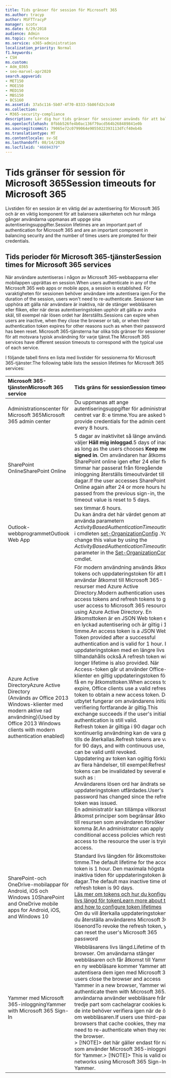 ```yaml
---
title: Tids gränser för session för Microsoft 365
ms.author: tracyp
author: MSFTTracyP
manager: scotv
ms.date: 6/29/2018
audience: Admin
ms.topic: reference
ms.service: o365-administration
localization_priority: Normal
f1.keywords:
- CSH
ms.custom:
- Adm_O365
- seo-marvel-apr2020
search.appverid:
- MET150
- MOE150
- MED150
- MBS150
- BCS160
ms.assetid: 37a5c116-5b07-4f70-8333-5b86fd2c3c40
ms.collection:
- M365-security-compliance
description: Lär dig hur tids gränser för sessioner används för att balansera säkerheten och hjälpmedel i Microsoft 365-klientprogram.
ms.openlocfilehash: 8fbbb526fe4b0ac136f79acd564b268489841e0b
ms.sourcegitcommit: 79065e72c0799064e9055022393113dfcf40eb4b
ms.translationtype: MT
ms.contentlocale: sv-SE
ms.lasthandoff: 08/14/2020
ms.locfileid: "46694379"
---
```

# <a name="session-timeouts-for-microsoft-365"></a><span data-ttu-id="f3bd4-103">Tids gränser för session för Microsoft 365</span><span class="sxs-lookup"><span data-stu-id="f3bd4-103">Session timeouts for Microsoft 365</span></span>

<span data-ttu-id="f3bd4-104">Livstiden för en session är en viktig del av autentisering för Microsoft 365 och är en viktig komponent för att balansera säkerheten och hur många gånger användarna uppmanas att uppge sina autentiseringsuppgifter.</span><span class="sxs-lookup"><span data-stu-id="f3bd4-104">Session lifetimes are an important part of authentication for Microsoft 365 and are an important component in balancing security and the number of times users are prompted for their credentials.</span></span>
  
## <a name="session-times-for-microsoft-365-services"></a><span data-ttu-id="f3bd4-105">Tids perioder för Microsoft 365-tjänster</span><span class="sxs-lookup"><span data-stu-id="f3bd4-105">Session times for Microsoft 365 services</span></span>

<span data-ttu-id="f3bd4-106">När användare autentiseras i någon av Microsoft 365-webbapparna eller mobilappen upprättas en session.</span><span class="sxs-lookup"><span data-stu-id="f3bd4-106">When users authenticate in any of the Microsoft 365 web apps or mobile apps, a session is established.</span></span> <span data-ttu-id="f3bd4-107">För varaktigheten för sessionen behöver användare inte autentisera igen.</span><span class="sxs-lookup"><span data-stu-id="f3bd4-107">For the duration of the session, users won't need to re-authenticate.</span></span> <span data-ttu-id="f3bd4-108">Sessioner kan upphöra att gälla när användare är inaktiva, när de stänger webbläsaren eller fliken, eller när deras autentiseringstoken upphör att gälla av andra skäl, till exempel när lösen ordet har återställts.</span><span class="sxs-lookup"><span data-stu-id="f3bd4-108">Sessions can expire when users are inactive, when they close the browser or tab, or when their authentication token expires for other reasons such as when their password has been reset.</span></span> <span data-ttu-id="f3bd4-109">Microsoft 365-tjänsterna har olika tids gränser för sessioner för att motsvara typisk användning för varje tjänst.</span><span class="sxs-lookup"><span data-stu-id="f3bd4-109">The Microsoft 365 services have different session timeouts to correspond with the typical use of each service.</span></span>
  
<span data-ttu-id="f3bd4-110">I följande tabell finns en lista med livstider för sessionerna för Microsoft 365-tjänster:</span><span class="sxs-lookup"><span data-stu-id="f3bd4-110">The following table lists the session lifetimes for Microsoft 365 services:</span></span>
  
|<span data-ttu-id="f3bd4-111">**Microsoft 365-tjänsten**</span><span class="sxs-lookup"><span data-stu-id="f3bd4-111">**Microsoft 365 service**</span></span>|<span data-ttu-id="f3bd4-112">**Tids gräns för session**</span><span class="sxs-lookup"><span data-stu-id="f3bd4-112">**Session timeout**</span></span>|
|:-----|:-----|
|<span data-ttu-id="f3bd4-113">Administrationscenter för Microsoft 365</span><span class="sxs-lookup"><span data-stu-id="f3bd4-113">Microsoft 365 admin center</span></span>  <br/> |<span data-ttu-id="f3bd4-114">Du uppmanas att ange autentiseringsuppgifter för administrations centret var 8: e timme.</span><span class="sxs-lookup"><span data-stu-id="f3bd4-114">You are asked to provide credentials for the admin center every 8 hours.</span></span>  <br/> |
|<span data-ttu-id="f3bd4-115">SharePoint Online</span><span class="sxs-lookup"><span data-stu-id="f3bd4-115">SharePoint Online</span></span>  <br/> |<span data-ttu-id="f3bd4-116">5 dagar av inaktivitet så länge användarna väljer **Håll mig inloggad**.</span><span class="sxs-lookup"><span data-stu-id="f3bd4-116">5 days of inactivity as long as the users chooses **Keep me signed in**.</span></span> <span data-ttu-id="f3bd4-117">Om användaren har åtkomst till SharePoint online igen efter 24 eller fler timmar har passerat från föregående inloggning återställs timeoutvärdet till 5 dagar.</span><span class="sxs-lookup"><span data-stu-id="f3bd4-117">If the user accesses SharePoint Online again after 24 or more hours have passed from the previous sign-in, the timeout value is reset to 5 days.</span></span>  <br/> |
|<span data-ttu-id="f3bd4-118">Outlook-webbprogrammet</span><span class="sxs-lookup"><span data-stu-id="f3bd4-118">Outlook Web App</span></span>  <br/> |<span data-ttu-id="f3bd4-119">sex timmar.</span><span class="sxs-lookup"><span data-stu-id="f3bd4-119">6 hours.</span></span>  <br/> <span data-ttu-id="f3bd4-120">Du kan ändra det här värdet genom att använda parametern  _ActivityBasedAuthenticationTimeoutInterval_ i cmdleten [set-OrganizationConfig](https://go.microsoft.com/fwlink/p/?LinkId=615378) .</span><span class="sxs-lookup"><span data-stu-id="f3bd4-120">You can change this value by using the  _ActivityBasedAuthenticationTimeoutInterval_ parameter in the [Set-OrganizationConfig](https://go.microsoft.com/fwlink/p/?LinkId=615378) cmdlet.</span></span>  <br/> |
|<span data-ttu-id="f3bd4-121">Azure Active Directory</span><span class="sxs-lookup"><span data-stu-id="f3bd4-121">Azure Active Directory</span></span>  <br/> <span data-ttu-id="f3bd4-122">(Används av Office 2013 Windows-klienter med modern aktive rad användning)</span><span class="sxs-lookup"><span data-stu-id="f3bd4-122">(Used by Office 2013 Windows clients with modern authentication enabled)</span></span>  <br/> | <span data-ttu-id="f3bd4-123">För modern användning används åtkomst-tokens och uppdateringstoken för att bevilja användar åtkomst till Microsoft 365-resurser med Azure Active Directory.</span><span class="sxs-lookup"><span data-stu-id="f3bd4-123">Modern authentication uses access tokens and refresh tokens to grant user access to Microsoft 365 resources using Azure Active Directory.</span></span> <span data-ttu-id="f3bd4-124">En åtkomsttoken är en JSON Web token efter en lyckad autentisering och är giltig i 1 timme.</span><span class="sxs-lookup"><span data-stu-id="f3bd4-124">An access token is a JSON Web Token provided after a successful authentication and is valid for 1 hour.</span></span> <span data-ttu-id="f3bd4-125">En uppdateringstoken med en längre livs längd tillhandahålls också.</span><span class="sxs-lookup"><span data-stu-id="f3bd4-125">A refresh token with a longer lifetime is also provided.</span></span> <span data-ttu-id="f3bd4-126">När Access-token går ut använder Office-klienter en giltig uppdateringstoken för att få en ny åtkomsttoken.</span><span class="sxs-lookup"><span data-stu-id="f3bd4-126">When access tokens expire, Office clients use a valid refresh token to obtain a new access token.</span></span> <span data-ttu-id="f3bd4-127">Det här utbytet fungerar om användarens initiala verifiering fortfarande är giltig.</span><span class="sxs-lookup"><span data-stu-id="f3bd4-127">This exchange succeeds if the user's initial authentication is still valid.</span></span>  <br/>  <span data-ttu-id="f3bd4-128">Refresh token är giltiga i 90 dagar och med kontinuerlig användning kan de vara giltiga tills de återkallas.</span><span class="sxs-lookup"><span data-stu-id="f3bd4-128">Refresh tokens are valid for 90 days, and with continuous use, they can be valid until revoked.</span></span>  <br/>  <span data-ttu-id="f3bd4-129">Uppdatering av token kan ogiltig förklaras av flera händelser, till exempel:</span><span class="sxs-lookup"><span data-stu-id="f3bd4-129">Refresh tokens can be invalidated by several events such as :</span></span>  <br/>  <span data-ttu-id="f3bd4-130">Användarens lösen ord har ändrats sedan uppdateringstoken utfärdades.</span><span class="sxs-lookup"><span data-stu-id="f3bd4-130">User's password has changed since the refresh token was issued.</span></span>  <br/>  <span data-ttu-id="f3bd4-131">En administratör kan tillämpa villkorsstyrda åtkomst principer som begränsar åtkomsten till resursen som användaren försöker komma åt.</span><span class="sxs-lookup"><span data-stu-id="f3bd4-131">An administrator can apply conditional access policies which restrict access to the resource the user is trying to access.</span></span>  <br/> |
|<span data-ttu-id="f3bd4-132">SharePoint-och OneDrive-mobilappar för Android, iOS och Windows 10</span><span class="sxs-lookup"><span data-stu-id="f3bd4-132">SharePoint and OneDrive mobile apps for Android, iOS, and Windows 10</span></span>  <br/> |<span data-ttu-id="f3bd4-133">Standard livs längden för åtkomsttoken är 1 timme.</span><span class="sxs-lookup"><span data-stu-id="f3bd4-133">The default lifetime for the access token is 1 hour.</span></span> <span data-ttu-id="f3bd4-134">Den maximala högsta inaktiva tiden för uppdateringstoken är 90 dagar.</span><span class="sxs-lookup"><span data-stu-id="f3bd4-134">The default max inactive time of the refresh token is 90 days.</span></span>  <br/> [<span data-ttu-id="f3bd4-135">Läs mer om tokens och hur du konfigurerar livs längd för token</span><span class="sxs-lookup"><span data-stu-id="f3bd4-135">Learn more about tokens and how to configure token lifetimes</span></span>](https://docs.microsoft.com/azure/active-directory/active-directory-configurable-token-lifetimes) <br/> <span data-ttu-id="f3bd4-136">Om du vill återkalla uppdateringstoken kan du återställa användarens Microsoft 365-lösenord</span><span class="sxs-lookup"><span data-stu-id="f3bd4-136">To revoke the refresh token, you can reset the user's Microsoft 365 password</span></span>  <br/> |
|<span data-ttu-id="f3bd4-137">Yammer med Microsoft 365-inloggning</span><span class="sxs-lookup"><span data-stu-id="f3bd4-137">Yammer with Microsoft 365 Sign-In</span></span>  <br/> |<span data-ttu-id="f3bd4-138">Webbläsarens livs längd.</span><span class="sxs-lookup"><span data-stu-id="f3bd4-138">Lifetime of the browser.</span></span> <span data-ttu-id="f3bd4-139">Om användarna stänger webbläsaren och får åtkomst till Yammer i en ny webbläsare kommer Yammer att autentisera dem igen med Microsoft 365.</span><span class="sxs-lookup"><span data-stu-id="f3bd4-139">If users close the browser and access Yammer in a new browser, Yammer will re-authenticate them with Microsoft 365.</span></span> <span data-ttu-id="f3bd4-140">Om användarna använder webbläsare från tredje part som cachelagrar cookies kanske de inte behöver verifiera igen när de öppnar om webbläsaren.</span><span class="sxs-lookup"><span data-stu-id="f3bd4-140">If users use third-party browsers that cache cookies, they may not need to re-authenticate when they reopen the browser.</span></span>  <br/> <span data-ttu-id="f3bd4-141">> [!NOTE]> det här gäller endast för nätverk som använder Microsoft 365-inloggning för Yammer.</span><span class="sxs-lookup"><span data-stu-id="f3bd4-141">> [!NOTE]> This is valid only for networks using Microsoft 365 Sign-In for Yammer.</span></span>           |
   

